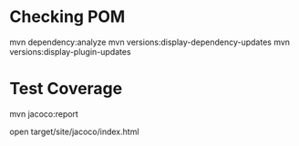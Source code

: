 

Checking POM
==================
mvn dependency:analyze
mvn versions:display-dependency-updates
mvn versions:display-plugin-updates

Test Coverage
==============
mvn jacoco:report

open target/site/jacoco/index.html
